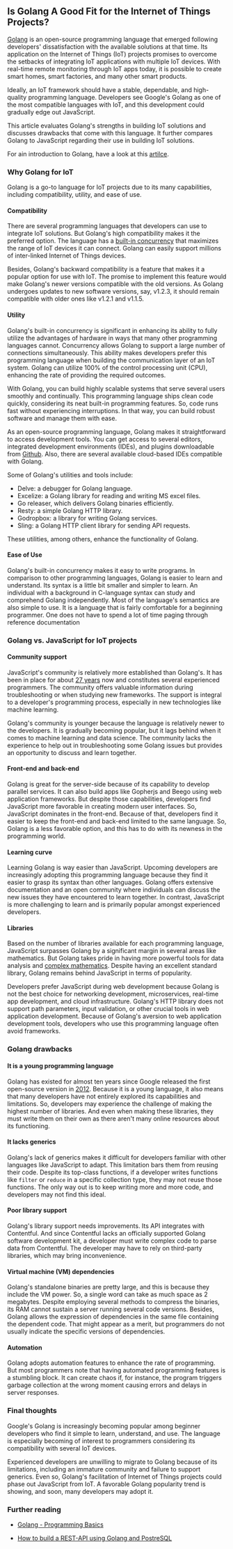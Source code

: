 ## Is Golang A Good Fit for the Internet of Things Projects?

[Golang](https://go.dev/) is an open-source programming language that emerged following developers' dissatisfaction with the available solutions at that time. Its application on the Internet of Things (IoT) projects promises to overcome the setbacks of integrating IoT applications with multiple IoT devices. With real-time remote monitoring through IoT apps today, it is possible to create smart homes, smart factories, and many other smart products.

Ideally, an IoT framework should have a stable, dependable, and high-quality programming language. Developers see Google's Golang as one of the most compatible languages with IoT, and this development could gradually edge out JavaScript.

This article evaluates Golang's strengths in building IoT solutions and discusses drawbacks that come with this language. It further compares Golang to JavaScript regarding their use in building IoT solutions.

For ain introduction to Golang, have a look at this [artilce](/engineering-education/golang-part-1-introduction/). 

### Why Golang for IoT
Golang is a go-to language for IoT projects due to its many capabilities, including compatibility, utility, and ease of use.

#### Compatibility
There are several programming languages that developers can use to integrate IoT solutions. But Golang's high compatibility makes it the preferred option. The language has a [built-in concurrency](https://medium.com/@nehal.shah2131/major-reasons-to-use-golang-for-iot-platform-45fa1f4ca348) that maximizes the range of IoT devices it can connect. Golang can easily support millions of inter-linked Internet of Things devices.

Besides, Golang's backward compatibility is a feature that makes it a popular option for use with IoT. The promise to implement this feature would make Golang's newer versions compatible with the old versions. As Golang undergoes updates to new software versions, say, v1.2.3, it should remain compatible with older ones like v1.2.1 and v1.1.5.

#### Utility
Golang's built-in concurrency is significant in enhancing its ability to fully utilize the advantages of hardware in ways that many other programming languages cannot. Concurrency allows Golang to support a large number of connections simultaneously. This ability makes developers prefer this programming language when building the communication layer of an IoT system. Golang can utilize 100% of the control processing unit (CPU), enhancing the rate of providing the required outcomes.

With Golang, you can build highly scalable systems that serve several users smoothly and continually. This programming language ships clean code quickly, considering its neat built-in programming features. So, code runs fast without experiencing interruptions. In that way, you can build robust software and manage them with ease.

As an open-source programming language, Golang makes it straightforward to access development tools. You can get access to several editors, integrated development environments (IDEs), and plugins downloadable from [Github](https://github.com/golang/go/wiki/IDEsAndTextEditorPlugins). Also, there are several available cloud-based IDEs compatible with Golang.

Some of Golang's utilities and tools include:

- Delve: a debugger for Golang language.
- Excelize: a Golang library for reading and writing MS excel files.
- Go releaser, which delivers Golang binaries efficiently.
- Resty: a simple Golang HTTP library.
- Godropbox: a library for writing Golang services.
- Sling: a Golang HTTP client library for sending API requests.

These utilities, among others, enhance the functionality of Golang.

#### Ease of Use
Golang's built-in concurrency makes it easy to write programs. In comparison to other programming languages, Golang is easier to learn and understand. Its syntax is a little bit smaller and simpler to learn. An individual with a background in C-language syntax can study and comprehend Golang independently. Most of the language's semantics are also simple to use. It is a language that is fairly comfortable for a beginning programmer. One does not have to spend a lot of time paging through reference documentation

### Golang vs. JavaScript for IoT projects

#### Community support
JavaScript's community is relatively more established than Golang's. It has been in place for about [27 years](https://qvault.io/golang/node-js-vs-go/#) now and constitutes several experienced programmers. The community offers valuable information during troubleshooting or when studying new frameworks. The support is integral to a developer's programming process, especially in new technologies like machine learning.

Golang's community is younger because the language is relatively newer to the developers. It is gradually becoming popular, but it lags behind when it comes to machine learning and data science. The community lacks the experience to help out in troubleshooting some Golang issues but provides an opportunity to discuss and learn together.

#### Front-end and back-end
Golang is great for the server-side because of its capability to develop parallel services. It can also build apps like Gopherjs and Beego using web application frameworks. But despite those capabilities, developers find JavaScript more favorable in creating modern user interfaces. So, JavaScript dominates in the front-end. Because of that, developers find it easier to keep the front-end and back-end limited to the same language. So, Golang is a less favorable option, and this has to do with its newness in the programming world.

#### Learning curve
Learning Golang is way easier than JavaScript. Upcoming developers are increasingly adopting this programming language because they find it easier to grasp its syntax than other languages. Golang offers extensive documentation and an open community where individuals can discuss the new issues they have encountered to learn together. In contrast, JavaScript is more challenging to learn and is primarily popular amongst experienced developers.

#### Libraries
Based on the number of libraries available for each programming language, JavaScript surpasses Golang by a significant margin in several areas like mathematics. But Golang takes pride in having more powerful tools for data analysis and [complex mathematics](https://sudonull.com/post/9937-Go-vs-Javascript-What-to-write-IoT-projects). Despite having an excellent standard library, Golang remains behind JavaScript in terms of popularity.

Developers prefer JavaScript during web development because Golang is not the best choice for networking development, microservices, real-time app development, and cloud infrastructure. Golang's HTTP library does not support path parameters, input validation, or other crucial tools in web application development. Because of Golang's aversion to web application development tools, developers who use this programming language often avoid frameworks.

### Golang drawbacks

#### It is a young programming language
Golang has existed for almost ten years since Google released the first open-source version in [2012](https://acloudguru.com/blog/engineering/what-is-go-an-intro-to-googles-go-programming-language-aka-golang#). Because it is a young language, it also means that many developers have not entirely explored its capabilities and limitations. So, developers may experience the challenge of making the highest number of libraries. And even when making these libraries, they must write them on their own as there aren't many online resources about its functioning.

#### It lacks generics
Golang's lack of generics makes it difficult for developers familiar with other languages like JavaScript to adapt. This limitation bars them from reusing their code. Despite its top-class functions, if a developer writes functions like `filter` or `reduce` in a specific collection type, they may not reuse those functions. The only way out is to keep writing more and more code, and developers may not find this ideal.

#### Poor library support
Golang's library support needs improvements. Its API integrates with Contentful. And since Contentful lacks an officially supported Golang software development kit, a developer must write complex code to parse data from Contentful. The developer may have to rely on third-party libraries, which may bring inconvenience.

#### Virtual machine (VM) dependencies
Golang's standalone binaries are pretty large, and this is because they include the VM power. So, a single word can take as much space as 2 megabytes. Despite employing several methods to compress the binaries, its RAM cannot sustain a server running several code versions. Besides, Golang allows the expression of dependencies in the same file containing the dependent code. That might appear as a merit, but programmers do not usually indicate the specific versions of dependencies.

#### Automation
Golang adopts automation features to enhance the rate of programming. But most programmers note that having automated programming features is a stumbling block. It can create chaos if, for instance, the program triggers garbage collection at the wrong moment causing errors and delays in server responses.

### Final thoughts
Google's Golang is increasingly becoming popular among beginner developers who find it simple to learn, understand, and use. The language is especially becoming of interest to programmers considering its compatibility with several IoT devices.

Experienced developers are unwilling to migrate to Golang because of its limitations, including an immature community and failure to support generics. Even so, Golang's facilitation of Internet of Things projects could phase out JavaScript from IoT. A favorable Golang popularity trend is showing, and soon, many developers may adopt it.

### Further reading
- [Golang - Programming Basics](/engineering-education/golang-part-2-programming-basics/)

- [How to build a REST-API using Golang and PostreSQL](/engineering-education/build-a-rest-api-application-using-golang-and-postgresql-database/)